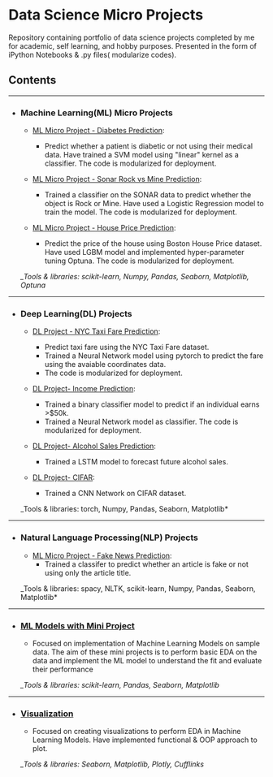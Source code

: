 # Data Science Micro Projects

Repository containing portfolio of data science projects completed by me for academic, self learning, and hobby purposes. Presented in the form of iPython Notebooks & .py files( modularize codes).


## Contents       
-------------------------------------------------------------
	
- ### Machine Learning(ML) Micro Projects

	- [ML Micro Project - Diabetes Prediction](https://github.com/vinay-singh27/data-science-portfolio/tree/main/ML%20Micro%20Project%20-%20Diabetes%20Prediction): 
		- Predict whether a patient is diabetic or not using their medical data. Have trained a SVM model using "linear" kernel as a classifier. The code is modularized for deployment. 

	- [ML Micro Project - Sonar Rock vs Mine Prediction](https://github.com/vinay-singh27/data-science-portfolio/tree/main/ML%20Micro%20Project%20-%20Sonar%20Rock%20vs%20Mine%20Prediction): 
		- Trained a classifier on the SONAR data to predict whether the object is Rock or Mine. Have used a Logistic Regression model to train the model. The code is modularized for deployment. 

	- [ML Micro Project - House Price Prediction](https://github.com/vinay-singh27/data-science-portfolio/tree/main/ML%20Micro%20Project%20-%20House%20Price%20Prediction): 
		- Predict the price of the house using Boston House Price dataset. Have used LGBM model and implemented hyper-parameter tuning Optuna. The code is modularized for deployment.

	*_Tools & libraries: scikit-learn, Numpy, Pandas, Seaborn, Matplotlib, Optuna*
	
----------------------------------------------------------------------------

- ### Deep Learning(DL) Projects

	- [DL Project - NYC Taxi Fare Prediction](https://github.com/vinay-singh27/data-science-portfolio/tree/main/DL%20Project%20-%20NYC%20Taxi%20Fare%20Prediction): 
		- Predict taxi fare using the NYC Taxi Fare dataset. 
		- Trained a Neural Network model using pytorch to predict the fare using the avaiable coordinates data. 
		- The code is modularized for deployment.

	- [DL Project- Income Prediction](https://github.com/vinay-singh27/data-science-portfolio/tree/main/DL%20Project%20-%20Income%20Prediction): 
		- Trained a binary classifier model to predict if an individual earns >$50k. 
		- Trained a Neural Network model as classifier. The code is modularized for deployment.

	- [DL Project- Alcohol Sales Prediction](https://github.com/vinay-singh27/data-science-portfolio/tree/main/DL%20Project%20-%20Alcohol%20Sales%20Prediction(LSTM)): 
		- Trained a LSTM model to forecast future alcohol sales.

	- [DL Project- CIFAR](https://github.com/vinay-singh27/data-science-portfolio/tree/main/DL%20Project%20-%20CIFAR): 
		- Trained a CNN Network on CIFAR dataset.
	
	_Tools & libraries: torch, Numpy, Pandas, Seaborn, Matplotlib*

-----------------------------------------------------------------------------------------------------------------------------------------------------

- ### Natural Language Processing(NLP)  Projects

	- [ML Micro Project - Fake News Prediction](https://github.com/vinay-singh27/data-science-portfolio/tree/main/NLP%20Project%20-%20Fake%20News%20Prediction): 
		- Trained a classifer to predict whether an article is fake or not using only the article title.


	_Tools & libraries: spacy, NLTK, scikit-learn, Numpy, Pandas, Seaborn, Matplotlib*

-----------------------------------------------------------------------------------------------------------------------------------------------------

- ### [ML Models with Mini Project](https://github.com/vinay-singh27/data-science-portfolio/tree/main/ML%20Models%20with%20Mini%20Projects)

	- Focused on implementation of Machine Learning Models on sample data. The aim of these mini projects is to perform basic EDA on the data and implement the ML model to understand the fit and evaluate their performance
	
	*_Tools & libraries: scikit-learn, Pandas, Seaborn, Matplotlib*
	
-----------------------------------------------------------------------------------------------------------------------------------------------------


- ### [Visualization](https://github.com/vinay-singh27/data-science-portfolio/tree/main/ML%20Models%20with%20Mini%20Projects)

	- Focused on creating visualizations to perform EDA in Machine Learning Models. Have implemented functional & OOP approach to plot.
	
	*_Tools & libraries: Seaborn, Matplotlib, Plotly, Cufflinks*
	

